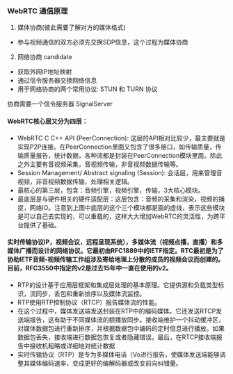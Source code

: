 ### WebRTC  通信原理

1. 媒体协商(彼此需要了解对方的媒体格式)
- 参与视频通信的双方必须先交换SDP信息，这个过程为媒体协商

2. 网络协商 candidate
- 获取外网IP地址映射
- 通过信令服务器交换网络信息
- 用于网络协商的两个常用协议: STUN 和 TURN 协议

协商需要一个信令服务器 SignalServer

#### WebRTC核心层又分为四层：
- WebRTC C C++ API (PeerConnection): 这层的API相对比较少，最主要就是实现P2P连接。在PeerConnection里面又包含了很多接口，如传输质量，传输质量报告，统计数据，各种流都是封装在PeerConnection模块里面。除此之外主要有音视频采集，音视频传输，非音视频数据传输等。
- Session Management/ Abstract signaling (Session): 会话层，用来管理音视频，非音视频数据传输，处理相关逻辑。
- 最核心的第三层，包含：音频引擎，视频引擎，传输，3大核心模块。
- 最底层是与硬件相关的硬件适配层：这层包含：音频的采集和渲染，视频的捕捉，网络IO。注意到上图中底层的这个三个模块都是画的虚线，表示这些模块是可以自己去实现的，可以重载的，这样大大增加WebRTC的灵活性，为跨平台提供了基础。

#### 实时传输协议IP，视频会议，远程呈现系统），多媒体流（视频点播，直播）和多媒体广播而设计的网络协议。它最初由RFC1889中的IETF指定。RTC最初是为了协助IETF音频-视频传输工作组涉及寄给地理上分散的成员的视频会议而创建的。目前，RFC3550中指定的v2是过去15年中一直在使用的v2。
- RTP的设计基于应用层框架和集成层处理的基本原理。它提供源和负载类型标识，流同步，丢包和重新排序以及媒体流监控。
- RTP使用RTP控制协议（RTCP）报告媒体流的性能。
- 在这个过程中，媒体发送端发送封装在RTP中的编码媒体。它还发送RTCP发送端报告，这有助于不同媒体流的额播放同步。接收端维护一个抖动缓冲区，对媒体数据包进行重新排序，并根据数据包中编码的定时信息进行播放。如果数据包丢失，接收端进行数据包恢复或者隐藏错误。最后，在RTCP接收端报告中接收机粗略或详细地对统计数据
- 实时传输协议（RTP）是专为多媒体电话（Vo进行报告，使媒体发送端能够调整其媒体编码速率，变成更好的编解码器或改变前向纠错量。